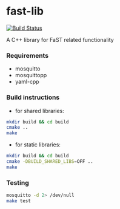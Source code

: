 <!---
This file is part of fast-lib.
Copyright (C) 2015 RWTH Aachen University - ACS

This file is licensed under the GNU Lesser General Public License Version 3
Version 3, 29 June 2007. For details see 'LICENSE.md' in the root directory.
-->

# fast-lib
[![Build Status](https://travis-ci.org/fast-project/fast-lib.svg?branch=master)](https://travis-ci.org/fast-project/fast-lib)

A C++ library for FaST related functionality

### Requirements
* mosquitto
* mosquittopp
* yaml-cpp

### Build instructions
* for shared libraries:  
```bash
mkdir build && cd build
cmake ..
make
```
* for static libraries:  
```bash
mkdir build && cd build
cmake -DBUILD_SHARED_LIBS=OFF ..
make
```

### Testing
```bash
mosquitto -d 2> /dev/null  
make test  
```
